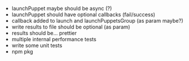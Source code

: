 - launchPuppet maybe should be async (?)
- launchPuppet should have optional callbacks (fail/success)
- callback added to launch and launchPuppetsGroup (as param maybe?)
- write results to file should be optional (as param)
- results should be... prettier
- multiple internal performance tests
- write some unit tests
- npm pkg